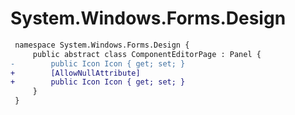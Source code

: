# System.Windows.Forms.Design

``` diff
 namespace System.Windows.Forms.Design {
     public abstract class ComponentEditorPage : Panel {
-        public Icon Icon { get; set; }
+        [AllowNullAttribute]
+        public Icon Icon { get; set; }
     }
 }
```

